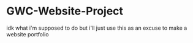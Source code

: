 # GWC-Website-Project
idk what i'm supposed to do but i'll just use this as an excuse to make a website portfolio
